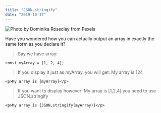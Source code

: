 ```yaml
---
title: "JSON.stringify"
date: "2019-10-17"
---
```


![](https://i.imgur.com/KX2u0f2.jpg "Photo by Dominika Roseclay from Pexels")

Have you wondered how you can actually output an array in exactly the same form as you declare it?

> Say we have array:
```
const myArray = [1, 2, 4];
```
> If you display it just as myArray, you will get: My array is 124
```
<p>My array is {myArray}</p>
```

> If you want to display however: My array is [1,2,4] you need to use JSON.stringify
```
<p>My array is {JSON.stringify(myArray)}</p>
```